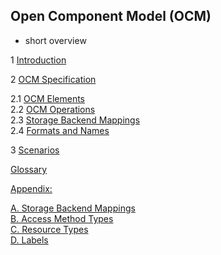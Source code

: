 
## Open Component Model (OCM)


- short overview

1 [Introduction](doc/introduction/README.md)

2 [OCM Specification](doc/specification/README.md)
  
2.1 [OCM Elements](doc/specification/layer1/README.md) <br>
2.2 [OCM Operations](doc/specification/layer2/README.md) <br>
2.3 [Storage Backend Mappings](doc/specification/layer3/README.md) <br>
2.4 [Formats and Names](doc/specification/formats/README.md) <br>

3 [Scenarios](doc/scenarios/README.md) <br>

[Glossary](doc/glossary.md) <br>

[Appendix:](doc/appendix/README.md) <br>

[A. Storage Backend Mappings](doc/appendix/A/README.md) <br>
[B. Access Method Types](doc/appendix/B/README.md) <br>
[C. Resource Types](doc/appendix/C/README.md) <br>
[D. Labels](doc/appendix/D/README.md) <br>

